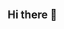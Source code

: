 ## Hi there 👋

<!--
**lyhvky/lyhvky** is a ✨ _special_ ✨ repository because its `README.md` (this file) appears on your GitHub profile.

Here are some ideas to get you started:

- 🔭 I’m currently working on alura
- 🌱 I’m currently learning java script
- 👯 I’m looking to collaborate on none
- 🤔 I’m looking for help with nothing
- 💬 Ask me about nothing
- 📫 How to reach me: none
- 😄 Pronouns: she/her
- ⚡ Fun fact: none
-->
